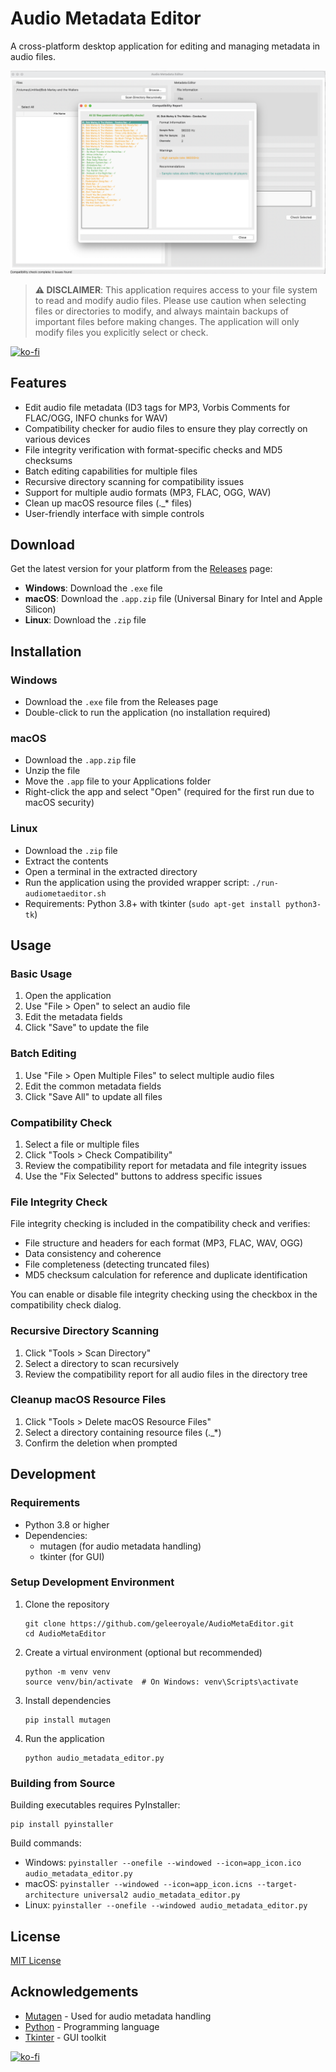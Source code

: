 # Audio Metadata Editor

A cross-platform desktop application for editing and managing metadata in audio files.

![Audio Metadata Editor Screenshot](screenshot.png)

> **⚠️ DISCLAIMER**: This application requires access to your file system to read and modify audio files. Please use caution when selecting files or directories to modify, and always maintain backups of important files before making changes. The application will only modify files you explicitly select or check.

[![ko-fi](https://ko-fi.com/img/githubbutton_sm.svg)](https://ko-fi.com/P5P81FA6UA)

## Features

- Edit audio file metadata (ID3 tags for MP3, Vorbis Comments for FLAC/OGG, INFO chunks for WAV)
- Compatibility checker for audio files to ensure they play correctly on various devices
- File integrity verification with format-specific checks and MD5 checksums
- Batch editing capabilities for multiple files
- Recursive directory scanning for compatibility issues
- Support for multiple audio formats (MP3, FLAC, OGG, WAV)
- Clean up macOS resource files (.\_\* files)
- User-friendly interface with simple controls

## Download

Get the latest version for your platform from the [Releases](https://github.com/geleeroyale/AudioMetaEditor/releases) page:

- **Windows**: Download the `.exe` file
- **macOS**: Download the `.app.zip` file (Universal Binary for Intel and Apple Silicon)
- **Linux**: Download the `.zip` file

## Installation

### Windows

- Download the `.exe` file from the Releases page
- Double-click to run the application (no installation required)

### macOS

- Download the `.app.zip` file
- Unzip the file
- Move the `.app` file to your Applications folder
- Right-click the app and select "Open" (required for the first run due to macOS security)

### Linux

- Download the `.zip` file
- Extract the contents
- Open a terminal in the extracted directory
- Run the application using the provided wrapper script: `./run-audiometaeditor.sh`
- Requirements: Python 3.8+ with tkinter (`sudo apt-get install python3-tk`)

## Usage

### Basic Usage

1. Open the application
2. Use "File > Open" to select an audio file
3. Edit the metadata fields
4. Click "Save" to update the file

### Batch Editing

1. Use "File > Open Multiple Files" to select multiple audio files
2. Edit the common metadata fields
3. Click "Save All" to update all files

### Compatibility Check

1. Select a file or multiple files
2. Click "Tools > Check Compatibility"
3. Review the compatibility report for metadata and file integrity issues
4. Use the "Fix Selected" buttons to address specific issues

### File Integrity Check

File integrity checking is included in the compatibility check and verifies:

- File structure and headers for each format (MP3, FLAC, WAV, OGG)
- Data consistency and coherence
- File completeness (detecting truncated files)
- MD5 checksum calculation for reference and duplicate identification

You can enable or disable file integrity checking using the checkbox in the compatibility check dialog.

### Recursive Directory Scanning

1. Click "Tools > Scan Directory"
2. Select a directory to scan recursively
3. Review the compatibility report for all audio files in the directory tree

### Cleanup macOS Resource Files

1. Click "Tools > Delete macOS Resource Files"
2. Select a directory containing resource files (.\_\*)
3. Confirm the deletion when prompted

## Development

### Requirements

- Python 3.8 or higher
- Dependencies:
  - mutagen (for audio metadata handling)
  - tkinter (for GUI)

### Setup Development Environment

1. Clone the repository

   ```
   git clone https://github.com/geleeroyale/AudioMetaEditor.git
   cd AudioMetaEditor
   ```

2. Create a virtual environment (optional but recommended)

   ```
   python -m venv venv
   source venv/bin/activate  # On Windows: venv\Scripts\activate
   ```

3. Install dependencies

   ```
   pip install mutagen
   ```

4. Run the application
   ```
   python audio_metadata_editor.py
   ```

### Building from Source

Building executables requires PyInstaller:

```
pip install pyinstaller
```

Build commands:

- Windows: `pyinstaller --onefile --windowed --icon=app_icon.ico audio_metadata_editor.py`
- macOS: `pyinstaller --windowed --icon=app_icon.icns --target-architecture universal2 audio_metadata_editor.py`
- Linux: `pyinstaller --onefile --windowed audio_metadata_editor.py`

## License

[MIT License](LICENSE)

## Acknowledgements

- [Mutagen](https://mutagen.readthedocs.io/) - Used for audio metadata handling
- [Python](https://www.python.org/) - Programming language
- [Tkinter](https://docs.python.org/3/library/tkinter.html) - GUI toolkit

[![ko-fi](https://ko-fi.com/img/githubbutton_sm.svg)](https://ko-fi.com/P5P81FA6UA)
